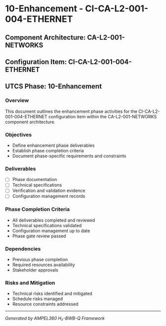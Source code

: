 # 10-Enhancement - CI-CA-L2-001-004-ETHERNET

## Component Architecture: CA-L2-001-NETWORKS
## Configuration Item: CI-CA-L2-001-004-ETHERNET
## UTCS Phase: 10-Enhancement

### Overview
This document outlines the enhancement phase activities for the CI-CA-L2-001-004-ETHERNET configuration item within the CA-L2-001-NETWORKS component architecture.

### Objectives
- Define enhancement phase deliverables
- Establish phase completion criteria
- Document phase-specific requirements and constraints

### Deliverables
- [ ] Phase documentation
- [ ] Technical specifications
- [ ] Verification and validation evidence
- [ ] Configuration management records

### Phase Completion Criteria
- All deliverables completed and reviewed
- Technical specifications validated
- Configuration management up to date
- Phase gate review passed

### Dependencies
- Previous phase completion
- Required resources availability
- Stakeholder approvals

### Risks and Mitigation
- Technical risks identified and mitigated
- Schedule risks managed
- Resource constraints addressed

---
*Generated by AMPEL360 H₂-BWB-Q Framework*

